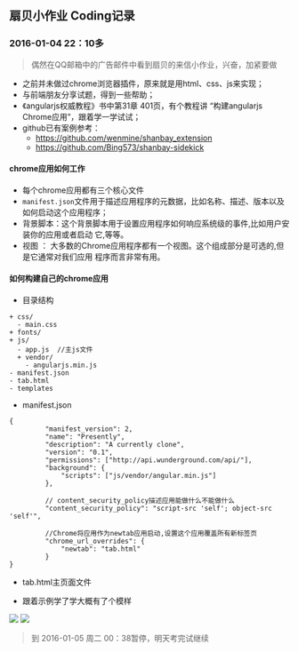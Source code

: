 ## 扇贝小作业 Coding记录

### 2016-01-04 22：10多

> 偶然在QQ邮箱中的广告邮件中看到扇贝的来信小作业，兴奋，加紧要做

* 之前并未做过chrome浏览器插件，原来就是用html、css、js来实现；
* 与前端朋友分享试题，得到一些帮助；
* 《angularjs权威教程》书中第31章 401页，有个教程讲 “构建angularjs Chrome应用”，跟着学一学试试；
* github已有案例参考：
  * https://github.com/wenmine/shanbay_extension
  * https://github.com/Bing573/shanbay-sidekick

#### chrome应用如何工作

* 每个chrome应用都有三个核心文件
* `manifest.json`文件用于描述应用程序的元数据，比如名称、描述、版本以及如何启动这个应用程序；
* 背景脚本：这个背景脚本用于设置应用程序如何响应系统级的事件,比如用户安装你的应用或者启动
它,等等。
* 视图 ： 大多数的Chrome应用程序都有一个视图。这个组成部分是可选的,但是它通常对我们应用
程序而言非常有用。

#### 如何构建自己的chrome应用

* 目录结构

```
+ css/
  - main.css
+ fonts/  
+ js/
  - app.js  //主js文件
  + vendor/
    - angularjs.min.js
- manifest.json
- tab.html
- templates        
```

* manifest.json

```
{
         "manifest_version": 2,
         "name": "Presently",
         "description": "A currently clone",
         "version": "0.1",
         "permissions": ["http://api.wunderground.com/api/"],
         "background": {
             "scripts": ["js/vendor/angular.min.js"]
         },

         // content_security_policy描述应用能做什么不能做什么
         "content_security_policy": "script-src 'self'; object-src 'self'",
         
         //Chrome将应用作为newtab应用启动,设置这个应用覆盖所有新标签页
         "chrome_url_overrides": {
             "newtab": "tab.html"
         }
}

```

* tab.html主页面文件

* 跟着示例学了学大概有了个模样

![](https://github.com/dingyiming/demo-Shanbay-test/blob/master/pics/1%E9%A6%96%E6%AC%A1%E5%8A%A0%E8%BD%BDchrome%E7%A8%8B%E5%BA%8F.png?raw=true)
![](https://github.com/dingyiming/demo-Shanbay-test/blob/master/pics/2%E6%9C%89%E7%AA%97%E5%8F%A3%E4%BA%86.png?raw=true)

> 到 2016-01-05 周二 00：38暂停，明天考完试继续
